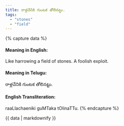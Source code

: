 ```yaml
---
title: రాళ్లచేనికి గుంటక తోలినట్టు.
tags:
  - "stones"
  - "field"
---
```


{% capture data %}
#### Meaning in English:
Like harrowing a field of stones.
A foolish exploit.

#### Meaning in Telugu:
రాళ్లచేనికి గుంటక తోలినట్టు.

#### English Transliteration:
raaLlachaeniki guMTaka tOlinaTTu.
{% endcapture %}

<div class="notice">{{ data | markdownify }}</div>

